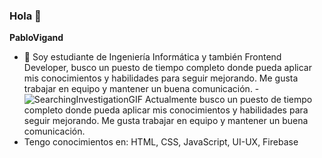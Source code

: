 ### Hola 👋


**PabloVigand** 


- 🌱 Soy estudiante de Ingeniería Informática y también Frontend Developer, busco un puesto de tiempo completo donde pueda aplicar mis conocimientos y habilidades para seguir mejorando. Me gusta trabajar en equipo y mantener un buena comunicación.
-![SearchingInvestigationGIF](https://user-images.githubusercontent.com/104739998/170078410-b94639fa-4d53-4794-823b-72edcc127482.gif) Actualmente busco un puesto de tiempo completo donde pueda aplicar mis conocimientos y habilidades para seguir mejorando. Me gusta trabajar en equipo y mantener un buena comunicación.
- Tengo conocimientos en: HTML, CSS, JavaScript, UI-UX, Firebase
